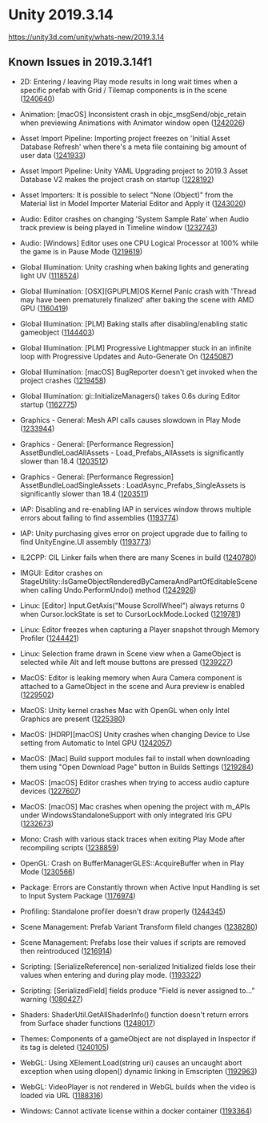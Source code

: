 # Unity 2019.3.14
https://unity3d.com/unity/whats-new/2019.3.14

## Known Issues in 2019.3.14f1

<ul>
<li><p>2D: Entering / leaving Play mode results in long wait times when a specific prefab with Grid / Tilemap components is in the scene (<a href="https://issuetracker.unity3d.com/issues/entering-slash-leaving-play-mode-results-in-long-wait-times-when-a-specific-prefab-with-grid-slash-tilemap-components-is-in-the-scene">1240640</a>)</p></li>
<li><p>Animation: [macOS] Inconsistent crash in objc_msgSend/objc_retain when previewing Animations with Animator window open (<a href="https://issuetracker.unity3d.com/issues/macos-inconsistent-crash-in-objc-msgsend-when-previewing-animations-with-animator-window-open">1242026</a>)</p></li>
<li><p>Asset Import Pipeline: Importing project freezes on 'Initial Asset Database Refresh' when there's a meta file containing big amount of user data (<a href="https://issuetracker.unity3d.com/issues/importing-project-freezes-on-initial-asset-database-refresh-when-theres-a-meta-file-containing-big-amount-of-user-data">1241933</a>)</p></li>
<li><p>Asset Import Pipeline: Unity YAML Upgrading project to 2019.3 Asset Database V2 makes the project crash on startup (<a href="https://issuetracker.unity3d.com/issues/upgrading-project-from-2019-dot-2-to-assetpipeline-v2-makes-the-project-crash">1228192</a>)</p></li>
<li><p>Asset Importers: It is possible to select "None (Object)" from the Material list in Model Importer Material Editor and Apply it (<a href="https://issuetracker.unity3d.com/issues/it-is-possible-to-select-none-object-from-the-material-list-in-model-importer-material-editor-and-apply-it">1243020</a>)</p></li>
<li><p>Audio:  Editor crashes on changing 'System Sample Rate' when Audio track preview is being played in Timeline window (<a href="https://issuetracker.unity3d.com/issues/audio-editor-crashes-on-changing-system-sample-rate-when-audio-track-preview-is-being-played-in-timeline-window">1232743</a>)</p></li>
<li><p>Audio: [Windows] Editor uses one CPU Logical Processor at 100% while the game is in Pause Mode (<a href="https://issuetracker.unity3d.com/issues/editor-uses-one-cpu-logical-processor-at-100-percent-while-the-game-is-paused">1219619</a>)</p></li>
<li><p>Global Illumination: Unity crashing when baking lights and generating light UV (<a href="https://issuetracker.unity3d.com/issues/unity-crashing-when-baking-lights-and-generating-light-uv">1118524</a>)</p></li>
<li><p>Global Illumination: [OSX][GPUPLM]OS Kernel Panic crash with 'Thread may have been prematurely finalized' after baking the scene with AMD GPU (<a href="https://issuetracker.unity3d.com/issues/osx-gpuplm-kernel-panic-slash-editor-crash-with-thread-may-have-been-prematurely-finalized-after-baking-the-scene-with-amd-gpu">1160419</a>)</p></li>
<li><p>Global Illumination: [PLM] Baking stalls after disabling/enabling static gameobject (<a href="https://issuetracker.unity3d.com/issues/plm-baking-stalls-after-disabling-slash-enabling-static-gameobject">1144403</a>)</p></li>
<li><p>Global Illumination: [PLM] Progressive Lightmapper stuck in an infinite loop with Progressive Updates and Auto-Generate On (<a href="https://issuetracker.unity3d.com/issues/plm-progressive-lightmapper-stuck-in-an-infinite-loop-with-progressive-updates-and-auto-generate-on">1245087</a>)</p></li>
<li><p>Global Illumination: [macOS] BugReporter doesn't get invoked when the project crashes (<a href="https://issuetracker.unity3d.com/issues/macos-bugreporter-doesnt-get-invoked-when-the-project-crashes">1219458</a>)</p></li>
<li><p>Global Illumination: gi::InitializeManagers() takes 0.6s during Editor startup (<a href="https://issuetracker.unity3d.com/issues/gi-initializemanagers-takes-0-dot-4s-during-editor-startup">1162775</a>)</p></li>
<li><p>Graphics - General: Mesh API calls causes slowdown in Play Mode (<a href="https://issuetracker.unity3d.com/issues/mesh-api-calls-causes-slowdown-in-play-mode">1233944</a>)</p></li>
<li><p>Graphics - General: [Performance Regression] AssetBundleLoadAllAssets - Load_Prefabs_AllAssets is significantly slower than 18.4 (<a href="https://issuetracker.unity3d.com/issues/performance-regression-assetbundleloadallassets-load-prefabs-allassets-is-significantly-slower-than-18-dot-4">1203512</a>)</p></li>
<li><p>Graphics - General: [Performance Regression] AssetBundleLoadSingleAssets : LoadAsync_Prefabs_SingleAssets is significantly slower than 18.4 (<a href="https://issuetracker.unity3d.com/issues/assetbundleloadsingleassets-loadasync-prefabs-singleassets-is-significantly-slower-than-18-dot-4">1203511</a>)</p></li>
<li><p>IAP: Disabling and re-enabling IAP in services window throws multiple errors about failing to find assemblies (<a href="https://issuetracker.unity3d.com/issues/disabling-and-re-enabling-iap-in-services-window-throws-multiple-errors-about-failing-to-find-assemblies">1193774</a>)</p></li>
<li><p>IAP: Unity purchasing gives error on project upgrade due to failing to find UnityEngine.UI assembly (<a href="https://issuetracker.unity3d.com/issues/unity-purchasing-fails-to-load-due-to-failing-to-find-unityengine-dot-ui-assembly">1193773</a>)</p></li>
<li><p>IL2CPP: CIL Linker fails when there are many Scenes in build (<a href="https://issuetracker.unity3d.com/issues/cil-linker-fails-when-there-are-many-scenes-in-build">1240780</a>)</p></li>
<li><p>IMGUI: Editor crashes on StageUtility::IsGameObjectRenderedByCameraAndPartOfEditableScene when calling Undo.PerformUndo() method (<a href="https://issuetracker.unity3d.com/issues/editor-crashes-on-stageutility-isgameobjectrenderedbycameraandpartofeditablescene-when-calling-undo-dot-performundo-method">1242926</a>)</p></li>
<li><p>Linux:  [Editor] Input.GetAxis("Mouse ScrollWheel") always returns 0 when Cursor.lockState is set to CursorLockMode.Locked (<a href="https://issuetracker.unity3d.com/issues/linux-editor-input-dot-getaxis-mouse-scrollwheel-always-returns-0-when-cursor-dot-lockstate-is-set-to-cursorlockmode-dot-locked">1219781</a>)</p></li>
<li><p>Linux: Editor freezes when capturing a Player snapshot through Memory Profiler (<a href="https://issuetracker.unity3d.com/issues/linux-editor-freezes-when-capturing-a-player-snapshot-through-memory-profiler">1244421</a>)</p></li>
<li><p>Linux: Selection frame drawn in Scene view when a GameObject is selected while Alt and left mouse buttons are pressed (<a href="https://issuetracker.unity3d.com/issues/selection-frame-drawn-in-scene-view-when-a-gameobject-is-selected-while-alt-and-left-mouse-buttons-are-pressed">1239227</a>)</p></li>
<li><p>MacOS:  Editor is leaking memory when Aura Camera component is attached to a GameObject in the scene and Aura preview is enabled (<a href="https://issuetracker.unity3d.com/issues/macos-editor-is-leaking-memory-when-aura-camera-component-is-attached-to-a-gameobject-in-the-scene-and-aura-preview-is-enabled">1229502</a>)</p></li>
<li><p>MacOS: Unity kernel crashes Mac with OpenGL when only Intel Graphics are present (<a href="https://issuetracker.unity3d.com/issues/unity-kernel-crashes-mac-with-opengl-when-only-intel-graphics-are-present">1225380</a>)</p></li>
<li><p>MacOS: [HDRP][macOS] Unity crashes when changing Device to Use setting from Automatic to Intel GPU (<a href="https://issuetracker.unity3d.com/issues/hdrp-macos-unity-crashes-when-changing-device-to-use-setting-from-automatic-to-intel-gpu">1242057</a>)</p></li>
<li><p>MacOS: [Mac] Build support modules fail to install when downloading them using "Open Download Page" button in Builds Settings (<a href="https://issuetracker.unity3d.com/issues/mac-build-support-modules-fail-to-install-when-downloading-them-using-open-download-page-button-in-builds-settings">1219284</a>)</p></li>
<li><p>MacOS: [macOS] Editor crashes when trying to access audio capture devices (<a href="https://issuetracker.unity3d.com/issues/macos-editor-crashes-when-trying-to-access-audio-capture-devices">1227607</a>)</p></li>
<li><p>MacOS: [macOS] Mac crashes when opening the project with m_APIs under WindowsStandaloneSupport with only integrated Iris GPU (<a href="https://issuetracker.unity3d.com/issues/macos-mac-crashes-when-opening-the-project-with-m-apis-under-windowsstandalonesupport-with-only-integrated-iris-gpu">1232673</a>)</p></li>
<li><p>Mono: Crash with various stack traces when exiting Play Mode after recompiling scripts (<a href="https://issuetracker.unity3d.com/issues/crash-with-various-stack-traces-when-exiting-play-mode-after-recompiling-scripts">1238859</a>)</p></li>
<li><p>OpenGL:  Crash on BufferManagerGLES::AcquireBuffer when in Play Mode (<a href="https://issuetracker.unity3d.com/issues/opengl-crash-on-buffermanagergles-acquirebuffer-when-in-play-mode">1230566</a>)</p></li>
<li><p>Package: Errors are Constantly thrown when Active Input Handling is set to Input System Package (<a href="https://issuetracker.unity3d.com/issues/urp-errors-are-constantly-thrown-when-active-input-handling-is-set-to-input-system-package">1176974</a>)</p></li>
<li><p>Profiling: Standalone profiler doesn't draw properly (<a href="https://issuetracker.unity3d.com/issues/standalone-profiler-doesnt-draw-properly">1244345</a>)</p></li>
<li><p>Scene Management: Prefab Variant Transform fileId changes (<a href="https://issuetracker.unity3d.com/issues/prefab-variant-transform-fileid-changes">1238280</a>)</p></li>
<li><p>Scene Management: Prefabs lose their values if scripts are removed then reintroduced (<a href="https://issuetracker.unity3d.com/issues/prefabs-lose-their-values-if-scripts-are-removed-then-reintroduced">1216914</a>)</p></li>
<li><p>Scripting: [SerializeReference] non-serialized Initialized fields lose their values when entering and during play mode. (<a href="https://issuetracker.unity3d.com/issues/serializereference-non-serialized-initialized-fields-lose-their-values-when-entering-play-mode">1193322</a>)</p></li>
<li><p>Scripting: [SerializedField] fields produce "Field is never assigned to..." warning (<a href="https://issuetracker.unity3d.com/issues/serializedfield-fields-produce-field-is-never-assigned-to-dot-dot-dot-warning">1080427</a>)</p></li>
<li><p>Shaders: ShaderUtil.GetAllShaderInfo() function doesn't return errors from Surface shader functions (<a href="https://issuetracker.unity3d.com/issues/shaderutil-dot-getallshaderinfo-function-doesnt-return-errors-from-surface-shader-functions">1248017</a>)</p></li>
<li><p>Themes:  Components of a gameObject are not displayed in Inspector if its tag is deleted (<a href="https://issuetracker.unity3d.com/issues/themes-components-of-a-gameobject-are-not-displayed-in-inspector-if-its-tag-is-deleted">1240105</a>)</p></li>
<li><p>WebGL:  Using XElement.Load(string uri) causes an uncaught abort exception when using dlopen() dynamic linking in Emscripten (<a href="https://issuetracker.unity3d.com/issues/webgl-built-project-causes-an-uncaught-abort-exception-when-using-dlopen-dynamic-linking-in-emscripten">1192963</a>)</p></li>
<li><p>WebGL:  VideoPlayer is not rendered in WebGL builds when the video is loaded via URL (<a href="https://issuetracker.unity3d.com/issues/webgl-videoplayer-is-not-rendered-in-webgl-builds-when-the-video-is-loaded-via-url">1188316</a>)</p></li>
<li><p>Windows: Cannot activate license within a docker container (<a href="https://issuetracker.unity3d.com/issues/cannot-activate-license-within-a-docker-container">1193364</a>)</p></li>
</ul>
